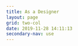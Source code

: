 ```yaml
---
title: As a Designer
layout: page
grid: two-col
date: 2019-11-28 14:11:13
secondary-nav: use
---
```

